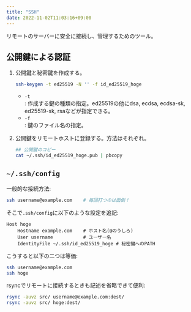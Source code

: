 ```yaml
---
title: "SSH"
date: 2022-11-02T11:03:16+09:00
---
```


リモートのサーバーに安全に接続し、管理するためのツール。

## 公開鍵による認証
1. 公開鍵と秘密鍵を作成する。
	```bash
	ssh-keygen -t ed25519 -N '' -f id_ed25519_hoge
	```
	- `-t`<br>: 作成する鍵の種類の指定。ed25519の他にdsa, ecdsa, ecdsa-sk, ed25519-sk, rsaなどが指定できる。
	- `-f`<br>: 鍵のファイル名の指定。

1. 公開鍵をリモートホストに登録する。方法はそれぞれ。
	```bash
	## 公開鍵のコピー
	cat ~/.ssh/id_ed25519_hoge.pub | pbcopy
	```

## `~/.ssh/config`
一般的な接続方法:
```bash
ssh username@example.com	# 毎回打つのは面倒！
```

そこで`.ssh/config`に以下のような設定を追記:
```
Host hoge
	Hostname example.com	# ホスト名(@のうしろ)
	User username			# ユーザー名
	IdentityFile ~/.ssh/id_ed25519_hoge	# 秘密鍵へのPATH
```

こうすると以下の二つは等価:
```bash
ssh username@example.com
ssh hoge
```

rsyncでリモートに接続するときも記述を省略できて便利:
```bash
rsync -auvz src/ username@example.com:dest/
rsync -auvz src/ hoge:dest/
```
